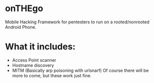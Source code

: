 # onTHEgo
Mobile Hacking Framework for pentesters to run on a rooted/nonrooted Android Phone.
# What it includes:
* Access Point scanner
* Hostname discovery
* MITM (Basically arp poisoning with urlsnarf)
Of course there will be more to come, but these work just fine.

